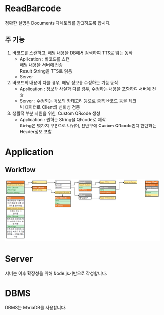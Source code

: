 # ReadBarcode
정확한 설명은 Documents 디렉토리를 참고하도록 합시다.  
## <strong>주 기능</strong>
1. 바코드를 스캔하고, 해당 내용을 DB에서 검색하여 TTS로 읽는 동작
    - Apllication : 바코드를 스캔  
    해당 내용을 서버에 전송  
    Result String을 TTS로 읽음
    - Server
1. 바코드의 내용이 다를 경우, 해당 정보를 수정하는 기능 동작
    - Application : 정보가 사실과 다를 경우, 수정하는 내용을 포함하여 서버에 전송
    - Server : 수정되는 정보의 카테고리 등으로 중복 바코드 등을 체크  
    빅 데이터로 Client의 신뢰성 검증
1. 생활적 부분 지원을 위한, Custom QRcode 생성
    - Application : 원하는 String을 QRcode로 제작  
    String은 몇가지 부분으로 나뉘며, 전반부에 Custom QRcode인지 판단하는 Header정보 포함

# Application
## Workflow
![Workflow](./Documents/Application_Workflow.png)


# Server
서버는 이후 확장성을 위해 Node.js기반으로 작성합니다.


# DBMS
DBMS는 MariaDB를 사용합니다.